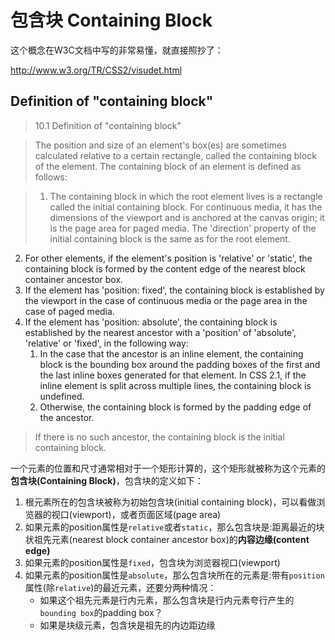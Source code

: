 # 包含块 Containing Block

这个概念在W3C文档中写的非常易懂，就直接照抄了：

http://www.w3.org/TR/CSS2/visudet.html

## Definition of "containing block"

>10.1 Definition of "containing block"

>The position and size of an element's box(es) are sometimes calculated relative to a certain rectangle, called the containing block of the element. The containing block of an element is defined as follows:

>1. The containing block in which the root element lives is a rectangle called the initial containing block. For continuous media, it has the dimensions of the viewport and is anchored at the canvas origin; it is the page area for paged media. The 'direction' property of the initial containing block is the same as for the root element.
2. For other elements, if the element's position is 'relative' or 'static', the containing block is formed by the content edge of the nearest block container ancestor box.
3. If the element has 'position: fixed', the containing block is established by the viewport in the case of continuous media or the page area in the case of paged media.
4. If the element has 'position: absolute', the containing block is established by the nearest ancestor with a 'position' of 'absolute', 'relative' or 'fixed', in the following way:
    1. In the case that the ancestor is an inline element, the containing block is the bounding box around the padding boxes of the first and the last inline boxes generated for that element. In CSS 2.1, if the inline element is split across multiple lines, the containing block is undefined.
    2. Otherwise, the containing block is formed by the padding edge of the ancestor.

>If there is no such ancestor, the containing block is the initial containing block.


一个元素的位置和尺寸通常相对于一个矩形计算的，这个矩形就被称为这个元素的**包含块(Containing Block)**，包含块的定义如下：

1. 根元素所在的包含块被称为初始包含块(initial containing block)，可以看做浏览器的视口(viewport)，或者页面区域(page area)
2. 如果元素的position属性是`relative`或者`static`，那么包含块是:距离最近的块状祖先元素(nearest block container ancestor box)的**内容边缘(content edge)**
3. 如果元素的position属性是`fixed`，包含块为浏览器视口(viewport)
4. 如果元素的position属性是`absolute`，那么包含块所在的元素是:带有`position`属性(除`relative`)的最近元素，还要分两种情况：
    - 如果这个祖先元素是行内元素，那么包含块是行内元素夸行产生的`bounding box`的padding box？
    - 如果是块级元素，包含块是祖先的内边距边缘